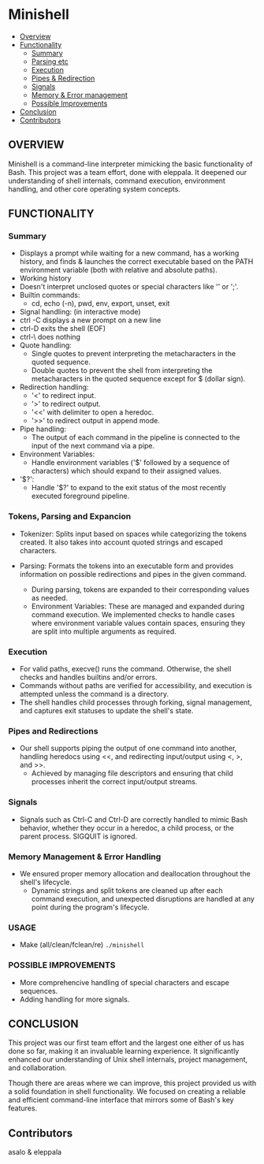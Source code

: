 # Minishell

- [Overview](#overview)
- [Functionality](#functionality)
  - [Summary](#summary)
  - [Parsing etc](#tokens-parsing-and-expancion)
  - [Execution](#execution)
  - [Pipes & Redirection](#pipes-and-redirections)
  - [Signals](#signals)
  - [Memory & Error management](#memory-management--error-handling)
  - [Possible Improvements](#possible-improvements)
- [Conclusion](#conclusion)
- [Contributors](#contributors)

## OVERVIEW
Minishell is a command-line interpreter mimicking the basic functionality of Bash. This project was a team effort, done with eleppala. It deepened our understanding of shell internals, command execution, environment handling, and other core operating system concepts.

## FUNCTIONALITY
### Summary
* Displays a prompt while waiting for a new command, has a working history, and finds & launches the correct executable based on the PATH environment variable (both with relative and absolute paths).
* Working history
* Doesn't interpret unclosed quotes or special characters like '\' or ';'.
* Builtin commands:
  * cd, echo (-n), pwd, env, export, unset, exit
* Signal handling: (in interactive mode)
 * ctrl -C displays a new prompt on a new line
 * ctrl-D exits the shell (EOF)
 * ctrl-\ does nothing
* Quote handling:
  * Single quotes to prevent interpreting the metacharacters in the quoted sequence.
  * Double quotes to prevent the shell from interpreting the metacharacters in the quoted sequence except for $ (dollar sign).
* Redirection handling:
  * '<' to redirect input.
  * '>' to redirect output.
  * '<<' with delimiter to open a heredoc.
  *  '>>' to redirect output in append mode.
* Pipe handling:
  * The output of each command in the pipeline is connected to the input of the next command via a pipe.
* Environment Variables:
  * Handle environment variables ('$' followed by a sequence of characters) which should expand to their assigned values.
* '$?':
  * Handle '$?' to expand to the exit status of the most recently executed foreground pipeline.

### Tokens, Parsing and Expancion
* Tokenizer: Splits input based on spaces while categorizing the tokens created. It also takes into account quoted strings and escaped characters.

* Parsing: Formats the tokens into an executable form and provides information on possible redirections and pipes in the given command.
  * During parsing, tokens are expanded to their corresponding values as needed.
  * Environment Variables: These are managed and expanded during command execution. We implemented checks to handle cases where environment variable values contain spaces, ensuring they are split into multiple arguments as required.

### Execution
* For valid paths, execve() runs the command. Otherwise, the shell checks and handles builtins and/or errors.
* Commands without paths are verified for accessibility, and execution is attempted unless the command is a directory.
* The shell handles child processes through forking, signal management, and captures exit statuses to update the shell's state.

### Pipes and Redirections
* Our shell supports piping the output of one command into another, handling heredocs using <<, and redirecting input/output using <, >, and >>.
  * Achieved by managing file descriptors and ensuring that child processes inherit the correct input/output streams.

### Signals
* Signals such as Ctrl-C and Ctrl-D are correctly handled to mimic Bash behavior, whether they occur in a heredoc, a child process, or the parent process. SIGQUIT is ignored.

### Memory Management & Error Handling
* We ensured proper memory allocation and deallocation throughout the shell's lifecycle.
  * Dynamic strings and split tokens are cleaned up after each command execution, and unexpected disruptions are handled at any point during the program's lifecycle.

### USAGE
* Make (all/clean/fclean/re)
`./minishell`

### POSSIBLE IMPROVEMENTS
* More comprehencive handling of special characters and escape sequences.
* Adding handling for more signals.

## CONCLUSION
This project was our first team effort and the largest one either of us has done so far, making it an invaluable learning experience. It significantly enhanced our understanding of Unix shell internals, project management, and collaboration.

Though there are areas where we can improve, this project provided us with a solid foundation in shell functionality. We focused on creating a reliable and efficient command-line interface that mirrors some of Bash's key features.

## Contributors
asalo & eleppala
